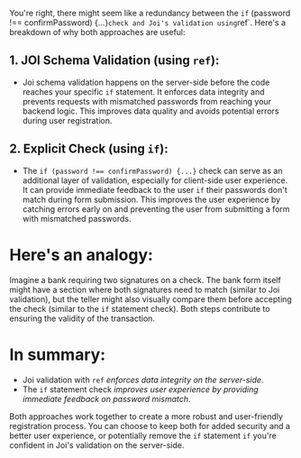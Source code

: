 You're right, there might seem like a redundancy between the `if` (password !== confirmPassword) {...}` check and Joi's validation using `ref`. Here's a breakdown of why both approaches are useful:

## 1. JOI Schema Validation (using `ref`):

- Joi schema validation happens on the server-side before the code reaches your specific `if` statement. It enforces data integrity and prevents requests with mismatched passwords from reaching your backend logic. This improves data quality and avoids potential errors during user registration.
## 2. Explicit Check (using `if`):

- The `if (password !== confirmPassword) {...}` check can serve as an additional layer of validation, especially for client-side user experience. It can provide immediate feedback to the user `if` their passwords don't match during form submission. This improves the user experience by catching errors early on and preventing the user from submitting a form with mismatched passwords.
# Here's an analogy:

Imagine a bank requiring two signatures on a check. The bank form itself might have a section where both signatures need to match (similar to Joi validation), but the teller might also visually compare them before accepting the check (similar to the `if` statement check). Both steps contribute to ensuring the validity of the transaction.

# In summary:

- Joi validation with `ref` _enforces data integrity on the server-side_.
- The `if` statement check _improves user experience by providing immediate feedback on password mismatch_.

Both approaches work together to create a more robust and user-friendly registration process. You can choose to keep both for added security and a better user experience, or potentially remove the `if` statement `if` you're confident in Joi's validation on the server-side.